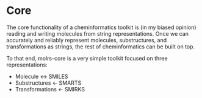 # Core

The core functionality of a cheminformatics toolkit is (in my biased opinion) reading and writing molecules from string representations. Once we can accurately and reliably represent molecules, substructures, and transformations as strings, the rest of cheminformatics can be built on top.

To that end, molrs-core is a very simple toolkit focused on three representations:
- Molecule <-> SMILES
- Substructures <- SMARTS
- Transformations <- SMIRKS
